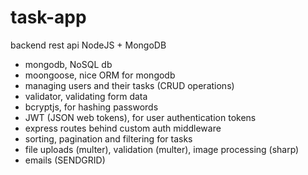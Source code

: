 # task-app
backend rest api NodeJS + MongoDB

- mongodb,  NoSQL db
- moongoose, nice ORM for mongodb
- managing users and their tasks (CRUD operations)
- validator, validating form data
- bcryptjs, for hashing passwords
- JWT (JSON web tokens), for user authentication tokens
- express routes behind custom auth middleware
- sorting, pagination and filtering for tasks
- file uploads (multer), validation (multer), image processing (sharp)
- emails (SENDGRID)
